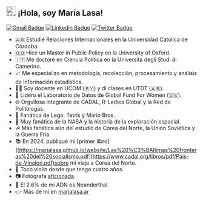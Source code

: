 ## <img src="https://raw.githubusercontent.com/MartinHeinz/MartinHeinz/master/wave.gif" width="25" height="25" alt="Waving Hand"> ¡Hola, soy María Lasa! 

[![Gmail Badge](https://img.shields.io/badge/-Gmail-c14438?style=flat&logo=Gmail&logoColor=white)](mailto:ma.angeleslasa@gmail.com "Email")
[![Linkedin Badge](https://img.shields.io/badge/-LinkedIn-0072b1?style=flat&logo=Linkedin&logoColor=white)](https://www.linkedin.com/in/marialasa/ "LinkedIn")
[![Twitter Badge](https://img.shields.io/badge/-Twitter-00acee?style=flat&logo=Twitter&logoColor=white)](https://twitter.com/intent/follow?screen_name=condolasa "Follow on Twitter")

<!-- <a href="http://marialasa.com"><img src="https://cdn-images-1.medium.com/max/126/1*CEe_RnDV4Uc92tSSfe5IYw@2x.png" align="right" height="200" /></a> -->

- 🇦🇷 Estudié Relaciones Internacionales en la Universidad Católica de Córdoba.
- 🇬🇧 Hice un Master in Public Policy en la University of Oxford.
- 🇮🇹 Me doctoré en Ciencia Política en la Università degli Studi di Camerino.
- 📈 Me especializo en metodología, recolección, procesamiento y análisis de información estadística.
- 👩‍🏫 Soy docente en UCOM (🇵🇾) y di clases en UTDT (🇦🇷).
- 💼 Lidero el Laboratorio de Datos de Global Fund For Women (🇺🇸).
- 🌐 Orgullosa integrante de CADAL, R-Ladies Global y la Red de Politólogas.
- 👾 Fanática de Lego, Tetris y Mario Bros.
- 🚀 Muy fanática de la NASA y la historia de la exploración espacial.
- ☭ Más fanática aún del estudio de Corea del Norte, la Unión Soviética y la Guerra Fría.
- 📚 En 2024, publiqué mi [primer libro]([https://marialasa.github.io/website/Las%20%C3%BAltimas%20fronteras%20del%20socialismo.pdf](https://www.cadal.org/libros/pdf/Pais-de-Vinalon.pdf)sobre mi viaje a Corea del Norte.
- 🎻 Toco violín desde que tengo cuatro años.
- 📷 Fotógrafa [aficionada](https://marialasa.github.io/website/Las%20%C3%BAltimas%20fronteras%20del%20socialismo.pdf).
- 🧬 El 2.6% de mi ADN es Neanderthal.
- 👉 Más de mí en [marialasa.ar](https://marialasa.ar)
